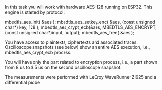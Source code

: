 In this task you will work with hardware AES-128 running on ESP32. This engine is started by protocol:

mbedtls_aes_init( &aes ); mbedtls_aes_setkey_enc( &aes, (const unsigned char*) key, 128 ); mbedtls_aes_crypt_ecb(&aes, MBEDTLS_AES_ENCRYPT, (const unsigned char*)input, output); mbedtls_aes_free( &aes );

You have access to plaintexts, ciphertexts and associated traces. Oscilloscope snapshots (see below) show an entire AES execution, i.e., mbedtls_aes_crypt_ecb process.

You will have only the part related to encryption process, i.e., a part shown from 8 us to 8.5 us on the second oscilloscope snapshot.

The measurements were performed with LeCroy WaveRunner Zi625 and a differential probe
